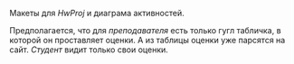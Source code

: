 Макеты для *HwProj* и диаграма активностей.

Предполагается, что для *преподавателя* есть только гугл табличка, в которой он проставляет оценки.
А из таблицы оценки уже парсятся на сайт. *Студент* видит только свои оценки. 


